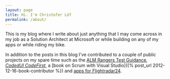```yaml
---
layout: page
title: Hi. I'm Christofer Löf
permalink: /about/
---
```

This is my blog where I write about just anything that I may come across in my job as a Solution Architect at Microsoft or while building on any of my apps or while riding my bike.

In addition to the posts in this blog I've contributed to a couple of public projects on my spare time such as the [ALM Rangers Test Guidance](http://vsartesttoolingguide.codeplex.com/), [*CodedUI CodeFirst*](http://codeduicodefirst.codeplex.com/), a [book on Scrum with Visual Studio]({% post_url 2012-12-16-book-contributor %}) and [apps for Flightradar24](http://windowsphone.com/s?appId=6341514f-ad9d-43de-a579-34086c4180e7). 